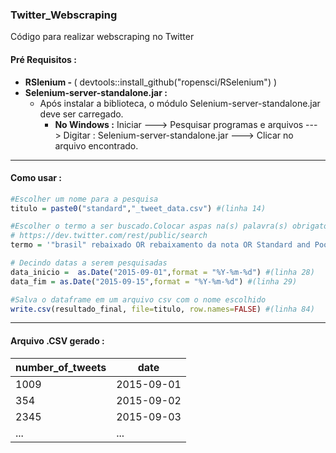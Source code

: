 <h3> Twitter_Webscraping </h3>
Código para realizar webscraping no Twitter

<h4>Pré Requisitos : </h4>

<ul> 
  <li> <b> RSlenium - </b>( devtools::install_github("ropensci/RSelenium") ) </li>
  
  <li> <b> Selenium-server-standalone.jar : </b> 
      <ul> 
        <li> Após instalar a biblioteca, o módulo Selenium-server-standalone.jar deve ser carregado. 
          <ul>
          <li> <b>No Windows :</b> Iniciar ---> Pesquisar programas e arquivos ---> Digitar : Selenium-server-standalone.jar ---> Clicar no arquivo encontrado.</li>
          </ul>
        </li>
      </ul>
</ul> 

<hr>

<h4> Como usar : </h4>

```R
#Escolher um nome para a pesquisa 
titulo = paste0("standard","_tweet_data.csv") #(linha 14)

#Escolher o termo a ser buscado.Colocar aspas na(s) palavra(s) obrigatórias 
# https://dev.twitter.com/rest/public/search
termo = '"brasil" rebaixado OR rebaixamento da nota OR Standard and Poors' #(linha 22)

# Decindo datas a serem pesquisadas
data_inicio =  as.Date("2015-09-01",format = "%Y-%m-%d") #(linha 28)
data_fim = as.Date("2015-09-15",format = "%Y-%m-%d") #(linha 29)

#Salva o dataframe em um arquivo csv com o nome escolhido
write.csv(resultado_final, file=titulo, row.names=FALSE) #(linha 84)
```
<hr>

<h4>Arquivo .CSV gerado : </h4> 

number_of_tweets  | date
------------- | -------------
1009  | 2015-09-01
354  | 2015-09-02
2345  | 2015-09-03
...  | ...
